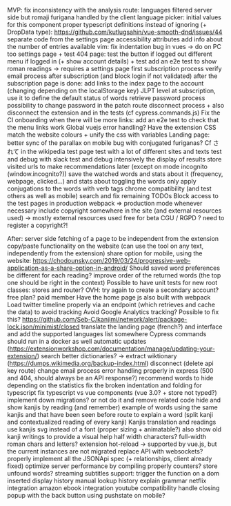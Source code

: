 MVP:
    fix inconsistency with the analysis route: languages filtered server side but romaji furigana handled by the client
    language picker:
        initial values for this component
        proper typescript definitions instead of ignoring (+ DropData type): https://github.com/kutlugsahin/vue-smooth-dnd/issues/44
        separate code from the settings page
        accessibility attributes
        add info about the number of entries available
    vim: fix indentation bug in vues -> do on PC too
    settings page + test
    404 page: test the button if logged out
    different menu if logged in (+ show account details) + test
    add an e2e test to show roman readings -> requires a settings page first
    subscription process
    verify email process after subscription (and block login if not validated)
    after the subscription page is done: add links to the index page to the account (changing depending on the localStorage key)
    JLPT level at subscription, use it to define the default status of words
    retrieve password process
    possibility to change password in the patch route
    disconnect process + also disconnect the extension and in the tests (cf cypress.commands.js)
    Fix the CI
    onboarding
    when there will be more links: add an e2e test to check that the menu links work
    Global vuejs error handling?
    Have the extension CSS match the website colours + unify the css with variables
    Landing page: better sync of the parallax on mobile
    bug with conjugated furiganas? Cf されて in the wikipedia test page
    test with a lot of different sites and texts
    test and debug with slack
    test and debug intensively the display of results
    store visited urls to make recommendations later (except on mode incognito (window.incognito?))
    save the watched words and stats about it (frequency, webpage, clicked...) and stats about toggling the words
    only apply conjugations to the words with verb tags
    chrome compatibility (and test others as well as mobile)
    search and fix remaining TODOs
    Block access to the test pages in production
    webpack => production mode whenever necessary
    include copyright somewhere in the site (and external resources used) -> mostly external resources used
    free for beta
    CGU / RGPD ?
    need to register a copyright?!

After:
    server side fetching of a page to be independent from the extension
    copy/paste functionality on the website (can use the tool on any text, independently from the extension)
    share option for mobile, using the website: https://chodounsky.com/2019/03/24/progressive-web-application-as-a-share-option-in-android/
    Should saved word preferences be different for each reading?
    improve order of the returned words (the top one should be right in the context)
    Possible to have unit tests for new root classes: stores and router?
    OVH: try again to create a secondary account?
    free plan?
    paid member
    Have the home page js also built with webpack
    Load twitter timeline properly via an endpoint (which retrieves and cache the data) to avoid tracking
    Avoid Google Analytics tracking?
    Possible to fix this? https://github.com/Seb-C/kanjimi/network/alert/package-lock.json/minimist/closed
    translate the landing page (french?) and interface and add the supported languages list somewhere
    Cypress commands should run in a docker as well
    automatic updates (https://extensionworkshop.com/documentation/manage/updating-your-extension/)
    search better dictionaries? -> extract wiktionary (https://dumps.wikimedia.org/backup-index.html)
    disconnect (delete api key route)
    change email process
    error handling properly in express (500 and 404, should always be an API response?)
    recommend words to hide depending on the statistics
    fix the broken indentation and folding for typescript
    fix typescript vs vue components (vue 3.0? + store not typed?)
    implement down migrations? or not do it and remove related code
    hide and show kanjis by reading (and remember)
    example of words using the same kanjis and that have been seen before
    route to explain a word (split kanji and contextualized reading of every kanji)
    Kanjis translation and readings
    use kanjis svg instead of a font (proper sizing + animatable?)
    also show old kanji writings to provide a visual help
    half width characters? full-width roman chars and letters?
    extension hot-reload -> supported by vue.js, but the current instances are not migrated
    replace API with websockets?
    properly implement all the JSONApi spec (+ relationships, client already fixed)
    optimize server performance by compiling properly
    counters?
    store unfound words?
    streaming subtitles support: trigger the function on a dom inserted
    display history
    manual lookup history
    explain grammar
    netflix integration
    amazon ebook integration
    youtube compatibility
    handle closing popup with the back button using pushstate on mobile?
